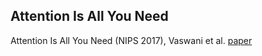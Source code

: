 ## Attention  Is All You Need  

Attention Is All You Need (NIPS 2017), Vaswani et al. [paper](https://arxiv.org/abs/1706.03762)  
<!--stackedit_data:
eyJoaXN0b3J5IjpbMjEyMTY1NzYzNF19
-->